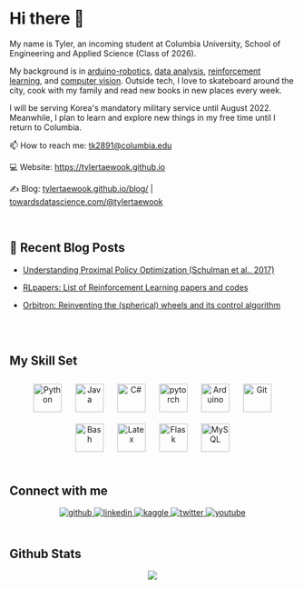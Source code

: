 # **Hi there 👋**  
  

My name is Tyler, an incoming student at Columbia University, School of Engineering and Applied Science (Class of 2026).

My background is in [arduino-robotics](https://www.youtube.com/watch?v=WXjisSnfGTI&ab_channel=TylerKim), [data analysis](https://www.linkedin.com/in/tylertaewook/detail/treasury/position:1607827254/?entityUrn=urn%3Ali%3Afsd_profileTreasuryMedia%3A(ACoAAChkaKoBrvtkh7FkqX9cjhvkJ_Ii5MwnFto%2C1609389028446)&section=position%3A1607827254&treasuryCount=1), [reinforcement learning](https://github.com/tylertaewook/RLpapers), and [computer vision](https://tylertaewook.github.io/static/media/sstp-paper.adc69ffa.pdf).
Outside tech, I love to skateboard around the city, cook with my family and read new books in new places every week.

I will be serving Korea's mandatory military service until August 2022. Meanwhile, I plan to learn and explore new things in my free time until I return to Columbia.


📫 How to reach me: tk2891@columbia.edu

💻 Website: https://tylertaewook.github.io

✍️ Blog: [tylertaewook.github.io/blog/](https://tylertaewook.github.io/blog/) | [towardsdatascience.com/@tylertaewook](https://towardsdatascience.com/@tylertaewook)

<br/>  


## 📕 Recent Blog Posts
- [Understanding Proximal Policy Optimization (Schulman et al., 2017)](https://tylertaewook.github.io/blog/papers/2021/04/30/PPO.html)

- [RLpapers: List of Reinforcement Learning papers and codes](https://tylertaewook.github.io/blog/papers/2021/04/17/RLPapers.html)

- [Orbitron: Reinventing the (spherical) wheels and its control algorithm](https://tylertaewook.github.io/blog/project-showcase/2021/04/02/Orbitron.html)


</div>  

<br/>  

<br/>  

## My Skill Set  
<div align="center">  
<img style="margin: 10px" src="https://profilinator.rishav.dev/skills-assets/python-original.svg" alt="Python" height="50" />  
<img style="margin: 10px" src="https://profilinator.rishav.dev/skills-assets/java-original-wordmark.svg" alt="Java" height="50" />  
<img style="margin: 10px" src="https://profilinator.rishav.dev/skills-assets/csharp-original.svg" alt="C#" height="50" />   
<img style="margin: 10px" src="https://profilinator.rishav.dev/skills-assets/pytorch-icon.svg" alt="pytorch" height="50" />  
<img style="margin: 10px" src="https://profilinator.rishav.dev/skills-assets/arduino.png" alt="Arduino" height="50" />  
<img style="margin: 10px" src="https://profilinator.rishav.dev/skills-assets/git-scm-icon.svg" alt="Git" height="50" />  
<img style="margin: 10px" src="https://profilinator.rishav.dev/skills-assets/gnu_bash-icon.svg" alt="Bash" height="50" />  
<img style="margin: 10px" src="https://profilinator.rishav.dev/skills-assets/latex.png" alt="Latex" height="50" />  
<img style="margin: 10px" src="https://profilinator.rishav.dev/skills-assets/flask.png" alt="Flask" height="50" />  
<img style="margin: 10px" src="https://profilinator.rishav.dev/skills-assets/mysql-original-wordmark.svg" alt="MySQL" height="50" />  

</div>  

<br/>  


## Connect with me  
<div align="center">
<a href="https://github.com/tylertaewook" target="_blank">
<img src=https://img.shields.io/badge/github-%2324292e.svg?&style=for-the-badge&logo=github&logoColor=white alt=github style="margin-bottom: 5px;" />
</a>
<a href="https://linkedin.com/in/tylertaewook" target="_blank">
<img src=https://img.shields.io/badge/linkedin-%231E77B5.svg?&style=for-the-badge&logo=linkedin&logoColor=white alt=linkedin style="margin-bottom: 5px;" />
</a>
<a href="https://www.kaggle.com/tylertaewook" target="_blank">
<img src=https://img.shields.io/badge/kaggle-%2344BAE8.svg?&style=for-the-badge&logo=kaggle&logoColor=white alt=kaggle style="margin-bottom: 5px;" />
</a>
<a href="https://twitter.com/tylertaewook" target="_blank">
<img src=https://img.shields.io/badge/twitter-%2300acee.svg?&style=for-the-badge&logo=twitter&logoColor=white alt=twitter style="margin-bottom: 5px;" />
<a href="https://www.youtube.com/user/alitecraft" target="_blank">
<img src=https://img.shields.io/badge/youtube-%23EE4831.svg?&style=for-the-badge&logo=youtube&logoColor=white alt=youtube style="margin-bottom: 5px;" />
</a>  
</div>  
  

<br/>  


## Github Stats  
<div align="center"><img src="https://github-readme-stats.vercel.app/api?username=tylertaewook&show_icons=true&count_private=true&hide_border=true" align="center" /></div>
<br />


